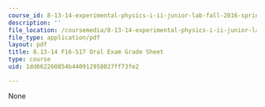 ```yaml
---
course_id: 8-13-14-experimental-physics-i-ii-junior-lab-fall-2016-spring-2017
description: ''
file_location: /coursemedia/8-13-14-experimental-physics-i-ii-junior-lab-fall-2016-spring-2017/1dd662260854b440912958027ff73fe2_MIT8_13-14F16_oral-evaluation.pdf
file_type: application/pdf
layout: pdf
title: 8.13-14 F16-S17 Oral Exam Grade Sheet
type: course
uid: 1dd662260854b440912958027ff73fe2

---
```

None